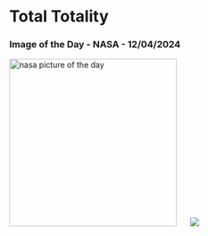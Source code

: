 # Total Totality
### Image of the Day - NASA - 12/04/2024
<img src="https://apod.nasa.gov/apod/image/2404/image0tseKorona_1100.jpg" alt="nasa picture of the day" width="300"/>&nbsp; &nbsp; &nbsp; <img src="https://github-readme-streak-stats.herokuapp.com/?user=tempo-riz&theme=radical" >



  
